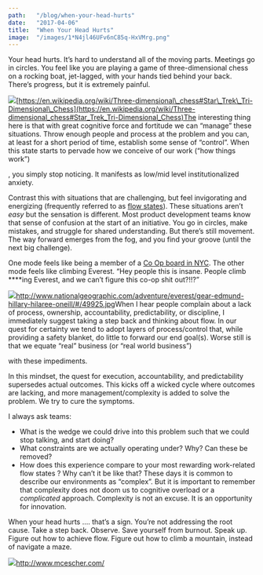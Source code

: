 ```yaml
---
path:	"/blog/when-your-head-hurts"
date:	"2017-04-06"
title:	"When Your Head Hurts"
image:	"/images/1*N4jl46UFv6nC85q-HxVMrg.png"
---
```


Your head hurts. It’s hard to understand all of the moving parts. Meetings go in circles. You feel like you are playing a game of three-dimensional chess on a rocking boat, jet-lagged, with your hands tied behind your back. There’s progress, but it is extremely painful.

![](/images/1*N4jl46UFv6nC85q-HxVMrg.png)[https://en.wikipedia.org/wiki/Three-dimensional\_chess#Star\_Trek\_Tri-Dimensional\_Chess](https://en.wikipedia.org/wiki/Three-dimensional_chess#Star_Trek_Tri-Dimensional_Chess)The interesting thing here is that with great cognitive force and fortitude we can “manage” these situations. Throw enough people and process at the problem and you can, at least for a short period of time, establish some sense of “control”. When this state starts to pervade how we conceive of our work (“how things work”)

, you simply stop noticing. It manifests as low/mid level institutionalized anxiety.

Contrast this with situations that are challenging, but feel invigorating and energizing (frequently referred to as [flow states](https://en.wikipedia.org/wiki/Flow_%28psychology%29)). These situations aren’t *easy* but the sensation is different. Most product development teams know that sense of confusion at the start of an initiative. You go in circles, make mistakes, and struggle for shared understanding. But there’s still movement. The way forward emerges from the fog, and you find your groove (until the next big challenge).

One mode feels like being a member of a [Co Op board in NYC](https://www.habitatmag.com/Publication-Content/2010/2010-May/Web-Exclusives/Bad-Boards-Co-op-Horror-Stories). The other mode feels like climbing Everest. “Hey people this is insane. People climb ****ing Everest, and we can’t figure this co-op shit out?!!?”

![](/images/1*R7TpmJCS-0BC4e-jOKlKMA.png)<http://www.nationalgeographic.com/adventure/everest/gear-edmund-hillary-hilaree-oneill/#/49925.jpg>When I hear people complain about a lack of process, ownership, accountability, predictability, or discipline, I immediately suggest taking a step back and thinking about flow. In our quest for certainty we tend to adopt layers of process/control that, while providing a safety blanket, do little to forward our end goal(s). Worse still is that we equate “real” business (or “real world business”)

 with these impediments.

In this mindset, the quest for execution, accountability, and predictability supersedes actual outcomes. This kicks off a wicked cycle where outcomes are lacking, and more management/complexity is added to solve the problem. We try to cure the symptoms.

I always ask teams:

* What is the wedge we could drive into this problem such that we could stop talking, and start doing?
* What constraints are we actually operating under? Why? Can these be removed?
* How does this experience compare to your most rewarding work-related flow states ? Why can’t it be like that?
These days it is common to describe our environments as “complex”. But it is important to remember that complexity does not doom us to cognitive overload or a *complicated* approach. Complexity is not an excuse. It is an opportunity for innovation.

When your head hurts …. that’s a sign. You’re not addressing the root cause. Take a step back. Observe. Save yourself from burnout. Speak up. Figure out how to achieve flow. Figure out how to climb a mountain, instead of navigate a maze.

![](/images/1*jZKeLvB24rRjoBJMLERYUw.png)<http://www.mcescher.com/>